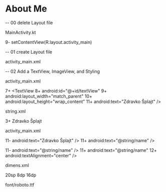 # About Me

-- 00 delete Layout file

MainActivity.kt

9-        setContentView(R.layout.activity_main)

-- 01 create Layout file

activity_main.xml

<?xml version="1.0" encoding="utf-8"?>
<LinearLayout
    xmlns:android="http://schemas.android.com/apk/res/android"
    android:orientation="vertical" android:layout_width="match_parent"
    android:layout_height="match_parent">

</LinearLayout>

-- 02 Add a TextView, ImageView, and Styling

activity_main.xml

7+    <TextView
8+        android:id="@+id/textView"
9+        android:layout_width="match_parent"
10+        android:layout_height="wrap_content"
11+        android:text="Zdravko Šplajt" />


string.xml

3+    <string name="name">Zdravko Šplajt</string>


activity_main.xml

11-        android:text="Zdravko Šplajt" />
11+        android:text="@string/name" />

11-        android:text="@string/name" />
11+        android:text="@string/name"
12+        android:textAlignment="center" />

dimens.xml

<?xml version="1.0" encoding="utf-8"?>
<resources>
    <dimen name="text_size">20sp</dimen>
    <dimen name="small_padding">8dp</dimen>
    <dimen name="layout_margin">16dp</dimen>
</resources>

font/roboto.ttf



